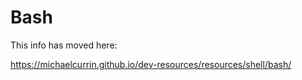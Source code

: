 # Bash

This info has moved here:

https://michaelcurrin.github.io/dev-resources/resources/shell/bash/
